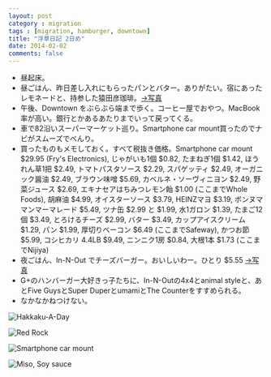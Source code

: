 ```yaml
---
layout: post
category : migration
tags : [migration, hamburger, downtown]
title: "浮草日記 2日め"
date: 2014-02-02
comments: false
---
```


* 昼起床。&nbsp;  
* 昼ごはん、昨日差し入れにもらったパンとバター。ありがたい。宿にあったレモネードと、持参した猿田彦珈琲。[->写真](http://instagram.com/p/j7cikQFDY1/)&nbsp;  
* 午後、Downtown をぶらぶら端まで歩く。コーヒー屋でおやつ。MacBook率が高い。銀行とかあるあたりまでいって戻ってくる。&nbsp;  
* 車で82沿いスーパーマーケット巡り。Smartphone car mount買ったのでナビがスムーズでべんり。 &nbsp;  
* 買ったものもメモしておく。すべて税抜き価格。Smartphone car mount $29.95 (Fry's Electronics), じゃがいも1個 $0.82, たまねぎ1個 $1.42, ほうれん草1把 $2.49, トマトパスタソース $2.29, スパゲッティ $2.49, オーガニック醤油 $2.49, ブラウン味噌 $5.69, カベルネ・ソーヴィニヨン $2.49, 野菜ジュース $2.69, エキナセアはちみつレモン飴 $1.00 (ここまでWhole Foods), 胡麻油 $4.99, オイスターソース $3.79, HEINZマヨ $3.19, ボンヌママンマーマレード $5.49, ツナ缶 $2.99 と $1.99, 水1ガロン $1.39, たまご12個 $3.49, とろけるチーズ $2.99, バター $3.49, カップアイスクリーム $1.29, パン $1.99, 厚切りベーコン $6.49 (ここまでSafeway), かつお節 $5.99, コシヒカリ 4.4LB $9.49, ニンニク1房 $0.84, 大根1本 $1.73 (ここまでNijiya)  
* 夜ごはん、In-N-Out でチーズバーガー。おいしいわー。ひとり $5.55 [->写真](http://instagram.com/p/j8Iy3zFDQH/)
* G+のハンバーガー大好きっ子たちに、In-N-Outの4x4とanimal styleと、あとFive GuysとSuper DuperとumamiとThe Counterをすすめられる。&nbsp; 
* なかなかねつけない。&nbsp;  

![Hakkaku-A-Day](https://lh6.googleusercontent.com/-JUpWfkZV3kM/Uu84O9yoC7I/AAAAAAABlwM/rBczVurE0ts/w620-h465-no/14+-+1)

![Red Rock](https://lh5.googleusercontent.com/-y0G07tz7tWk/Uu7g77p4KJI/AAAAAAABlsc/MQwhDLSK9wY/w620-h465-no/14+-+1)

![Smartphone car mount](https://lh4.googleusercontent.com/-1aOgEfIZWfw/Uu9EmoO3BBI/AAAAAAABlw8/F24i_xzDpS0/w620-h465-no/14+-+1)

![Miso, Soy sauce](https://lh5.googleusercontent.com/-MZS3JpqY0gY/UvVs3H-ctXI/AAAAAAAB3LQ/_3bSW2nM4Qc/w620-h465-no/P1140821.JPG)
